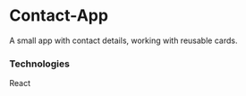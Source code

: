# Contact-App

A small app with contact details, working with reusable cards.

### Technologies
React

